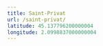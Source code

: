 ```yaml
---
title: Saint-Privat
url: /saint-privat/
latitude: 45.137796200000004
longitude: 2.0998837000000004
---
```

